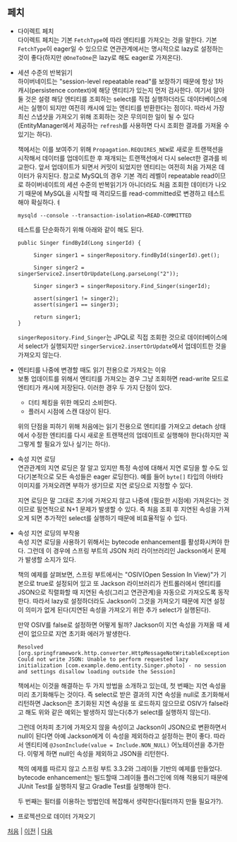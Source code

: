 ## 페치

- 다이렉트 페치  
다이렉트 페치는 기본 `FetchType`에 따라 엔티티를 가져오는 것을 말한다. 기본 `FetchType`이 eager일 수 있으므로 연관관계에서는 명시적으로 lazy로 설정하는 것이 좋다(하지만 `@OneToOne`은 lazy로 해도 eager로 가져온다).  

- 세션 수준의 반복읽기  
하이버네이트는 "session-level repeatable read"를 보장하기 때문에 항상 1차 캐시(persistence context)에 해당 엔티티가 있는지 먼저 검사한다. 여기서 알아둘 것은 설령 해당 엔티티를 조회하는 select를 직접 실행하더라도 데이터베이스에서는 실행이 되지만 여전히 캐시에 있는 엔티티를 반환한다는 점이다. 따라서 가장 최신 스냅샷을 가져오기 위해 조회하는 것은 무의미한 일이 될 수 있다(EntityManager에서 제공하는 `refresh`를 사용하면 다시 조회한 결과를 가져올 수 있기는 하다).  

  책에서는 이를 보여주기 위해 `Propagation.REQUIRES_NEW`로 새로운 트랜잭션을 시작해서 데이터를 업데이트한 후 재개되는 트랜잭션에서 다시 select한 결과를 비교한다. 앞서 업데이트가 되면서 커밋이 되었지만 엔티티는 여전히 처음 가져온 데이터가 유지된다. 참고로 MySQL의 경우 기본 격리 레벨이 repeatable read이므로 하이버네이트의 세션 수준의 반복읽기가 아니더라도 처음 조회한 데이터가 나오기 때문에 MySQL을 시작할 때 격리모드를 read-committed로 변경하고 테스트해야 확실하다.ㅕ

  ```
  mysqld --console --transaction-isolation=READ-COMMITTED
  ```
  테스트를 단순화하기 위해 아래와 같이 해도 된다.
  ```
  public Singer findById(Long singerId) {		
		
       Singer singer1 = singerRepository.findById(singerId).get();
       
       Singer singer2 = singerService2.insertOrUpdate(Long.parseLong("2"));
       
       Singer singer3 = singerRepository.Find_Singer(singerId);
		
       assert(singer1 != singer2);
       assert(singer1 == singer3);
       
       return singer1;
  }
  ```
  `singerRepository.Find_Singer`는 JPQL로 직접 조회한 것으로 데이터베이스에서 select가 실행되지만 `singerService2.insertOrUpdate`에서 업데이트한 것을 가져오지 않는다. 

- 엔티티를 나중에 변경할 때도 읽기 전용으로 가져오는 이유  
보통 업데이트를 위해서 엔티티를 가져오는 경우 그냥 조회하면 read-write 모드로 엔티티가 캐시에 저장된다. 이러한 경우 두 가지 단점이 있다. 

  - 더티 체킹을 위한 메모리 소비한다.
  - 플러시 시점에 스캔 대상이 된다.

  위의 단점을 피하기 위해 처음에는 읽기 전용으로 엔티티를 가져오고 detach 상태에서 수정한 엔티티를 다시 새로운 트랜잭션의 업데이트로 실행해야 한다(하지만 꼭 그렇게 할 필요가 있나 싶기는 하다).

- 속성 지연 로딩  
연관관계의 지연 로딩은 잘 알고 있지만 특정 속성에 대해서 지연 로딩을 할 수도 있다(기본적으로 모든 속성들은 eager 로딩한다). 예를 들어 `byte[]` 타입의 아바타 이미지를 가져오려면 부하가 생기므로 지연 로딩으로 지정할 수 있다.  

  지연 로딩은 말 그대로 초기에 가져오지 않고 나중에 (필요한 시점에) 가져온다는 것이므로 필연적으로 N+1 문제가 발생할 수 있다. 즉 처음 조회 후 지연된 속성을 가져오게 되면 추가적인 select를 실행하기 때문에 비효율적일 수 있다.  

- 속성 지연 로딩의 부작용  
속성 지연 로딩을 사용하기 위해서는 bytecode enhancement를 활성화시켜야 한다. 그런데 이 경우에 스프링 부트의 JSON 처리 라이브러리인 Jackson에서 문제가 발생할 소지가 있다.  

  책의 예제를 살펴보면, 스프링 부트에서는 "OSIV(Open Session In View)"가 기본으로 true로 설정되어 있고 또 Jackson 라이브러리가 컨트롤러에서 엔티티를 JSON으로 직렬화할 때 지연된 속성(그리고 연관관계)을 자동으로 가져오도록 동작한다. 따라서 lazy로 설정하더라도 Jackson이 그것을 가져오기 때문에 지연 설정이 의미가 없게 된다(지연된 속성을 가져오기 위한 추가 select가 실행된다).  

  만약 OSIV를 false로 설정하면 어떻게 될까? Jackson이 지연 속성을 가져올 때 세션이 없으므로 지연 초기화 에러가 발생한다. 

  ```
  Resolved [org.springframework.http.converter.HttpMessageNotWritableException: Could not write JSON: Unable to perform requested lazy initialization [com.example.demo.entity.Singer.photo] - no session and settings disallow loading outside the Session]
  ``` 
  책에서는 이것을 해결하는 두 가지 방법을 소개하고 있는데, 첫 번째는 지연 속성을 미리 초기화해두는 것이다. 즉 select로 받은 결과의 지연 속성을 null로 초기화해서 리턴하면 Jackson은 초기화된 지연 속성을 또 로드하지 않으므로 OSIV가 false라고 해도 위와 같은 예외는 발생하지 않는다(추가 select를 실행하지 않는다).  

  그런데 어차피 초기에 가져오지 않을 속성이고 Jackson이 JSON으로 변환하면서 null이 된다면 아예 Jackson에게 이 속성을 제외하라고 설정하는 편이 좋다. 따라서 엔티티에 `@JsonInclude(value = Include.NON_NULL)` 어노테이션을 추가한다. 이렇게 하면 null인 속성을 제외하고 JSON을 리턴한다.  

  책의 예제를 따르지 않고 스프링 부트 3.3.2와 그레이들 기반의 예제를 만들었다. bytecode enhancement는 빌드할때 그레이들 플러그인에 의해 적용되기 때문에 JUnit Test를 실행하지 말고 Gradle Test를 실행해야 한다. 

  두 번째는 필터를 이용하는 방법인데 복잡해서 생략한다(필터까지 만들 필요가?). 

- 프로젝션으로 데이터 가져오기  



[처음](../README.md) | [이전](../02/README.md) | [다음](../04/README.md) 